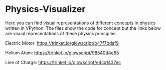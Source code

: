 # Physics-Visualizer

Here you can find visual representations of different concepts in physics written in VPython.
The files show the code for concept but the links below are visual representations of these physics principles.

Electric Motor: 
https://trinket.io/glowscript/b47f7bdaf9

Helium Atom: 
https://trinket.io/glowscript/98540d4e65

Line of Charge: 
https://trinket.io/glowscript/e4ca1437ec
